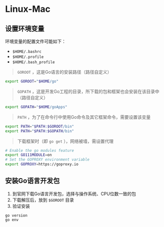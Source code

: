 # Linux-Mac

## 设置环境变量

环境变量的配置文件可能如下：

- `$HOME/.bashrc`
- `$HOME/.profile`
- `$HOME/.bash_profile`

> `GOROOT` ，这是Go语言的安装路径（路径自定义）

```bash
export GOROOT="$HOME/go"
```

> `GOPATH` ，这是开发Go工程的目录，所下载的包和框架也会安装在该目录中（路径自定义）

```bash
export GOPATH="$HOME/goApps"
```

> `PATH` ，为了在命令行中使用Go命令及其它框架命令，需要设置该变量

```bash
export PATH="$PATH:$GOROOT/bin"
export PATH="$PATH:$GOPATH/bin"
```

> 下载框架时（即 `go get` ），网络被墙，需设置代理

```bash
# Enable the go modules feature
export GO111MODULE=on
# Set the GOPROXY environment variable
export GOPROXY=https://goproxy.io
```



## 安装Go语言开发包

1. 到官网下载Go语言开发包，选择与操作系统、CPU位数一致的包
2. 下载解压后，放到 `$GOROOT` 目录
3. 验证安装

```shell
go version
go env
```

